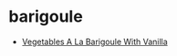 # barigoule

 * [Vegetables A La Barigoule With Vanilla](index/v/vegetables-a-la-barigoule-with-vanilla-394717.json)
